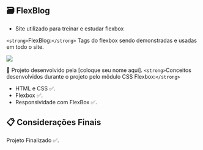 ## 🗃️ FlexBlog

- Site utilizado para treinar e estudar flexbox

`<strong>`FlexBlog:`</strong>`  Tags do flexbox sendo demonstradas e usadas em todo o site.

<img src="../FlexBlog-master/img/projeto.png">

📌 Projeto desenvolvido pela [coloque seu nome aqui]. `<strong>`Conceitos desenvolvidos durante o projeto pelo môdulo CSS Flexbox:`</strong>`

- HTML e CSS ✅.
- Flexbox ✅.
- Responsividade com FlexBox ✅.

## 📋 Considerações Finais

Projeto Finalizado ✅.
